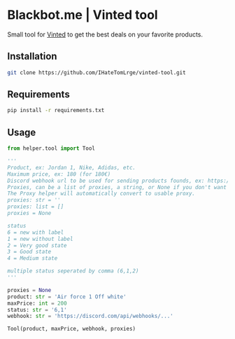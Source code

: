 # Blackbot.me | Vinted tool

Small tool for [Vinted](https://www.vinted.com/) to get the best deals on your favorite products.

## Installation

```sh
git clone https://github.com/IHateTomLrge/vinted-tool.git
```

## Requirements

```sh
pip install -r requirements.txt
```

## Usage

```py
from helper.tool import Tool

'''
Product, ex: Jordan 1, Nike, Adidas, etc.
Maximum price, ex: 180 (for 180€)
Discord webhook url to be used for sending products founds, ex: https://discordapp.com/api/webhooks/...
Proxies, can be a list of proxies, a string, or None if you don't want to use proxy.
The Proxy helper will automatically convert to usable proxy.
proxies: str = ''
proxies: list = []
proxies = None

status
6 = new with label
1 = new without label
2 = Very good state
3 = Good state
4 = Medium state

multiple status seperated by comma (6,1,2)
'''

proxies = None
product: str = 'Air force 1 Off white'
maxPrice: int = 200
status: str = '6,1'
webhook: str = 'https://discord.com/api/webhooks/...'

Tool(product, maxPrice, webhook, proxies)

```